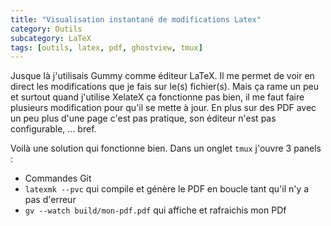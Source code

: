 ```yaml
---
title: "Visualisation instantané de modifications Latex"
category: Outils
subcategory: LaTeX
tags: [outils, latex, pdf, ghostview, tmux]
---
```

Jusque là j'utilisais Gummy comme éditeur LaTeX. Il me permet de voir en direct les modifications que je fais sur le(s) fichier(s). Mais ça rame un peu et surtout quand j'utilise XelateX ça fonctionne pas bien, il me faut faire plusieurs modification pour qu'il se mette à jour. En plus sur des PDF avec un peu plus d'une page c'est pas pratique, son éditeur n'est pas configurable, ... bref.

Voilà une solution qui fonctionne bien. Dans un onglet `tmux` j'ouvre 3 panels :

* Commandes Git
* `latexmk --pvc` qui compile et génère le PDF en boucle tant qu'il n'y a pas d'erreur
* `gv --watch build/mon-pdf.pdf` qui affiche et rafraichis mon PDf
